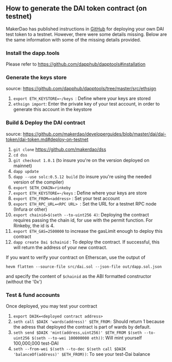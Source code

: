 ## How to generate the DAI token contract (on testnet)
MakerDao has published instructions in [GitHub](https://github.com/makerdao/developerguides/blob/master/dai/dai-token/dai-token.md#deploy-on-testnet) for deploying your own DAI test token to a testnet.  However, there were some details missing. Below are the same information with some of the missing details provided.

### Install the dapp.tools
Please refer to <https://github.com/dapphub/dapptools#installation>

### Generate the keys store
source: <https://github.com/dapphub/dapptools/tree/master/src/ethsign>

1. `export ETH_KEYSTORE=~/keys `: Define where your keys are stored
2. `ethsign import`: Enter the private key of your test account, in order to generate this account in the keystore

### Build & Deploy the DAI contract
source: <https://github.com/makerdao/developerguides/blob/master/dai/dai-token/dai-token.md#deploy-on-testnet>

1. `git clone` <https://github.com/makerdao/dss>
2. `cd dss`
3. `git checkout 1.0.1` (to insure you're on the version deployed on mainnet)
4. `dapp update`
5. `dapp --use solc:0.5.12 build` (to insure you're using the needed version of the compiler)
6. `export SETH_CHAIN=rinkeby`
7. `export ETH_KEYSTORE=~/keys` : Define where your keys are store
8. `export ETH_FROM=<address>` : Set your test account
9. `export ETH_RPC_URL=<RPC URL> `: Set the URL for a testnet RPC node (Infura or other)
10. `export chainid=$(seth --to-uint256 4)`: Deploying the contract requires passing the chain id, for use with the permit function. For Rinkeby, the id is 4.
11. `export ETH_GAS=2500000` to increase the gasLimit enough to deploy this contract
12. `dapp create Dai $chainid` : To deploy the contract. If successful, this will return the address of your new contract.

If you want to verify your contract on Etherscan, use the output of

`hevm flatten --source-file src/dai.sol --json-file out/dapp.sol.json`

and specify the content of `$chainid` as the ABI formatted constructor (without the '0x')

### Test & fund accounts
Once deployed, you may test your contract

1. `export DAIK=<deployed contract address>`
2. `seth call $DAIK 'wards(address)' $ETH_FROM:` Should return 1 because the adress that deployed the contract is part of wards by default.
3. `seth send $DAIK 'mint(address,uint256)' $ETH_FROM $(seth --to-uint256 $(seth --to-wei 100000000 eth))`: Will mint yourself 100,000,000 test-DAI
4. `seth --from-wei $(seth --to-dec $(seth call $DAIK 'balanceOf(address)' $ETH_FROM))`: To see your test-Dai balance